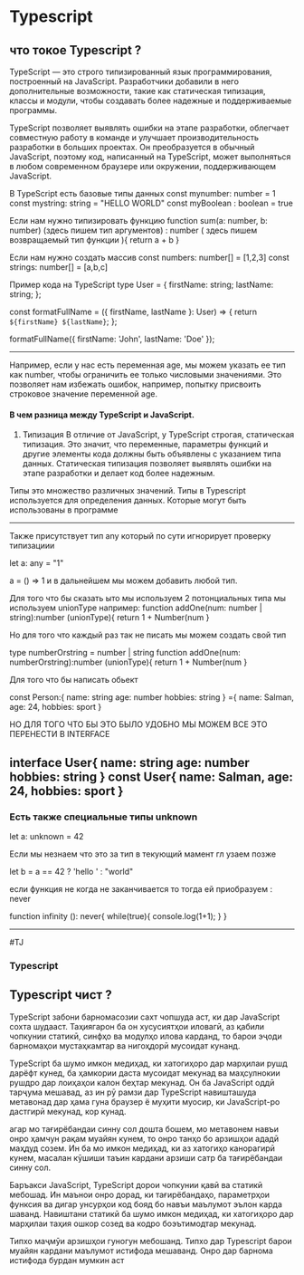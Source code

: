 # Typescript
## что токое Typescript ? 
TypeScript — это строго типизированный язык программирования, построенный на JavaScript. Разработчики добавили в него дополнительные возможности, такие как статическая типизация, классы и модули, чтобы создавать более надежные и поддерживаемые программы.

TypeScript позволяет выявлять ошибки на этапе разработки, облегчает совместную работу в команде и улучшает производительность разработки в больших проектах. Он преобразуется в обычный JavaScript, поэтому код, написанный на TypeScript, может выполняться в любом современном браузере или окружении, поддерживающем JavaScript.

В TypeScript есть базовые типы данных 
const mynumber: number = 1
const mystring: string = "HELLO WORLD"
const myBoolean : boolean = true


Если нам нужно типизировать функцию 
function sum(a: number, b: number) (здесь пишем тип аргументов) : number ( здесь пишем возвращаемый тип функции ){
    return a + b
}

Если нам нужно создать массив 
const numbers: number[] = [1,2,3]
const strings: number[] = [a,b,c]

Пример кода на TypeScript
 type User = {
  firstName: string;
  lastName: string;
};

const formatFullName = ({ firstName, lastName }: User) => {
  return `${firstName} ${lastName}`;
};

formatFullName({ firstName: 'John', lastName: 'Doe' });

----------------------------------------------------------------------------------------


Например,
если у нас есть переменная age, мы можем указать ее тип как number, чтобы ограничить ее только числовыми значениями. Это позволяет нам избежать ошибок, например, попытку присвоить строковое значение переменной age.



#### В чем разница между TypeScript и JavaScript.

                    
   1. Типизация
В отличие от JavaScript, у TypeScript строгая, статическая типизация. Это значит, что переменные, параметры функций и другие элементы кода должны быть объявлены с указанием типа данных. Статическая типизация позволяет выявлять ошибки на этапе разработки и делает код более надежным.

Типы это множество различных значений. Типы в Typescript используется для определения данных.
Которые  могут быть использованы в программе


----------------------------------------------------------------------------------------------
Также присутствует тип any
который по сути игнорирует проверку типизациии

let a: any = "1"

a = () => 1
и в дальнейшем мы можем добавить любой тип.

Для того что бы сказать ыто мы используем 2 потонциальных типа мы используем unionType
например:
function addOne(num: number | string):number (unionType){
    return 1 + Number(num 
}

Но для того что каждый раз так не писать мы можем создать свой тип 

type numberOrstring = number | string
function addOne(num: numberOrstring):number (unionType){
    return 1 + Number(num 
}

Для того что бы написать обьект

const Person:{
    name: string
    age: number
    hobbies: string
} ={
    name: Salman,
    age: 24,
    hobbies: sport
}

НО ДЛЯ ТОГО ЧТО БЫ ЭТО БЫЛО УДОБНО МЫ МОЖЕМ ВСЕ ЭТО ПЕРЕНЕСТИ В INTERFACE

interface User{
    name: string
    age: number
    hobbies: string
} 
const User{
    name: Salman,
    age: 24,
    hobbies: sport
}
-------------------------------------------------
### Есть также специальные типы unknown
let a: unknown = 42

Если мы незнаем что это за тип в текующий мамент гл узаем позже

let b = a == 42 ? 'hello ' : "world" 


если функция не когда не заканчивается то тогда ей приобразуем : never

function infinity (): never{
    while(true){
        console.log(1+1);
    }
}


---------------------------------------------------------------------------

#TJ
### Typescript
##  Typescript чист ? 
TypeScript забони барномасозии сахт чопшуда аст, ки дар JavaScript сохта шудааст. Таҳиягарон ба он хусусиятҳои иловагӣ, аз қабили чопкунии статикӣ, синфҳо ва модулҳо илова карданд, то барои эҷоди барномаҳои мустаҳкамтар ва нигоҳдорӣ мусоидат кунанд.


TypeScript ба шумо имкон медиҳад, ки хатогиҳоро дар марҳилаи рушд дарёфт кунед, ба ҳамкории даста мусоидат мекунад ва маҳсулнокии рушдро дар лоиҳаҳои калон беҳтар мекунад. Он ба JavaScript оддӣ тарҷума мешавад, аз ин рӯ рамзи дар TypeScript навишташуда метавонад дар ҳама гуна браузер ё муҳити муосир, ки JavaScript-ро дастгирӣ мекунад, кор кунад.


агар мо тағирёбандаи синну сол дошта бошем, мо метавонем навъи онро ҳамчун рақам муайян кунем, то онро танҳо бо арзишҳои ададӣ маҳдуд созем. Ин ба мо имкон медиҳад, ки аз хатогиҳо канорагирӣ кунем, масалан кӯшиши таъин кардани арзиши сатр ба тағирёбандаи синну сол.

Баръакси JavaScript, TypeScript дорои чопкунии қавӣ ва статикӣ мебошад. Ин маънои онро дорад, ки тағирёбандаҳо, параметрҳои функсия ва дигар унсурҳои код бояд бо навъи маълумот эълон карда шаванд. Навиштани статикӣ ба шумо имкон медиҳад, ки хатогиҳоро дар марҳилаи таҳия ошкор созед ва кодро боэътимодтар мекунад.

Типхо маҷмӯи арзишҳои гуногун мебошанд. Типхо дар Typescript барои муайян кардани маълумот истифода мешаванд.
Онро дар барнома истифода бурдан мумкин аст









